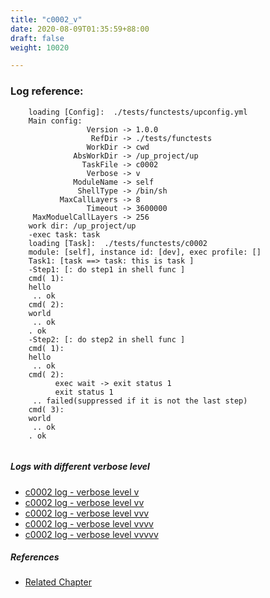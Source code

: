```yaml
---
title: "c0002_v"
date: 2020-08-09T01:35:59+88:00
draft: false
weight: 10020

---
```


### Log reference: <no value>

```
    loading [Config]:  ./tests/functests/upconfig.yml
    Main config:
                 Version -> 1.0.0
                  RefDir -> ./tests/functests
                 WorkDir -> cwd
              AbsWorkDir -> /up_project/up
                TaskFile -> c0002
                 Verbose -> v
              ModuleName -> self
               ShellType -> /bin/sh
           MaxCallLayers -> 8
                 Timeout -> 3600000
     MaxModuelCallLayers -> 256
    work dir: /up_project/up
    -exec task: task
    loading [Task]:  ./tests/functests/c0002
    module: [self], instance id: [dev], exec profile: []
    Task1: [task ==> task: this is task ]
    -Step1: [: do step1 in shell func ]
    cmd( 1):
    hello
     .. ok
    cmd( 2):
    world
     .. ok
    . ok
    -Step2: [: do step2 in shell func ]
    cmd( 1):
    hello
     .. ok
    cmd( 2):
          exec wait -> exit status 1
          exit status 1
     .. failed(suppressed if it is not the last step)
    cmd( 3):
    world
     .. ok
    . ok
    
```

##### Logs with different verbose level
* [c0002 log - verbose level v](../../logs/c0002_v)
* [c0002 log - verbose level vv](../../logs/c0002_vv)
* [c0002 log - verbose level vvv](../../logs/c0002_vvv)
* [c0002 log - verbose level vvvv](../../logs/c0002_vvvv)
* [c0002 log - verbose level vvvvv](../../logs/c0002_vvvvv)

##### References
* [Related Chapter](../../quick-start/c0002)
